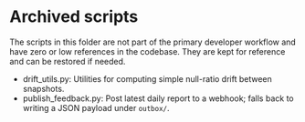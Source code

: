 # Archived scripts

The scripts in this folder are not part of the primary developer workflow and have zero or low references in the codebase. They are kept for reference and can be restored if needed.

- drift_utils.py: Utilities for computing simple null-ratio drift between snapshots.
- publish_feedback.py: Post latest daily report to a webhook; falls back to writing a JSON payload under `outbox/`.

